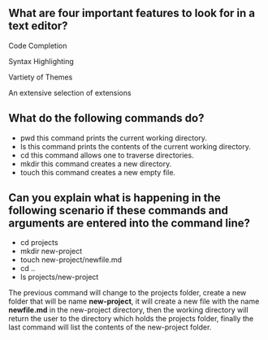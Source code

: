 ## What are four important features to look for in a text editor?

Code Completion

Syntax Highlighting

Vartiety of Themes

An extensive selection of extensions

## What do the following commands do?

- pwd this command prints the current working directory.
- ls this command prints the contents of the current working directory.
- cd this command allows one to traverse directories.
- mkdir this command creates a new directory.
- touch this command creates a new empty file.

## Can you explain what is happening in the following scenario if these commands and arguments are entered into the command line?

- cd projects
- mkdir new-project
- touch new-project/newfile.md
- cd ..
- ls projects/new-project

The previous command will change to the projects folder, create a new folder that will be name **new-project**, it will create a new file with the name **newfile.md** in the new-project directory, then the working directory will return the user to the directory which holds the projects folder, finally the last command will list the contents of the new-project folder.
